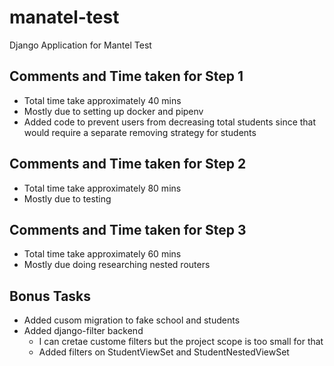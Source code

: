 # manatel-test
Django Application for Mantel Test

## Comments and Time taken for Step 1
- Total time take approximately 40 mins
- Mostly due to setting up docker and pipenv
- Added code to prevent users from decreasing total students since that
would require a separate removing strategy for students

## Comments and Time taken for Step 2
- Total time take approximately 80 mins
- Mostly due to testing

## Comments and Time taken for Step 3
- Total time take approximately 60 mins
- Mostly due doing researching nested routers

## Bonus Tasks
- Added cusom migration to fake school and students
- Added django-filter backend
    - I can cretae custome filters but the project scope is too small for that
    - Added filters on StudentViewSet and StudentNestedViewSet